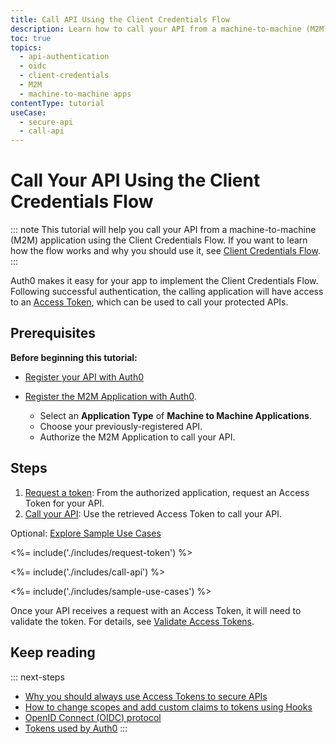 ```yaml
---
title: Call API Using the Client Credentials Flow
description: Learn how to call your API from a machine-to-machine (M2M) application using the Client Credentials Flow.
toc: true
topics:
  - api-authentication
  - oidc
  - client-credentials
  - M2M
  - machine-to-machine apps
contentType: tutorial
useCase:
  - secure-api
  - call-api
---
```

# Call Your API Using the Client Credentials Flow

::: note
This tutorial will help you call your API from a machine-to-machine (M2M) application using the Client Credentials Flow. If you want to learn how the flow works and why you should use it, see [Client Credentials Flow](/flows/concepts/client-credentials).
:::

Auth0 makes it easy for your app to implement the Client Credentials Flow. Following successful authentication, the calling application will have access to an [Access Token](/tokens/overview-access-tokens), which can be used to call your protected APIs.

## Prerequisites

**Before beginning this tutorial:**

* [Register your API with Auth0](/architecture-scenarios/server-api/part-2#configure-the-api)

* [Register the M2M Application with Auth0](/dashboard/guides/applications/register-app-m2m). 
  * Select an **Application Type** of **Machine to Machine Applications**.
  * Choose your previously-registered API.    
  * Authorize the M2M Application to call your API.

## Steps

1. [Request a token](#request-token): 
From the authorized application, request an Access Token for your API. 
2. [Call your API](#call-your-api): 
Use the retrieved Access Token to call your API.

Optional: [Explore Sample Use Cases](#sample-use-cases)

<%= include('./includes/request-token') %>

<%= include('./includes/call-api') %>

<%= include('./includes/sample-use-cases') %>


Once your API receives a request with an Access Token, it will need to validate the token. For details, see [Validate Access Tokens](/api-auth/tutorials/verify-access-token).


## Keep reading

::: next-steps
- [Why you should always use Access Tokens to secure APIs](/api-auth/why-use-access-tokens-to-secure-apis)
- [How to change scopes and add custom claims to tokens using Hooks](/api-auth/tutorials/client-credentials/customize-with-hooks)
- [OpenID Connect (OIDC) protocol](/protocols/oidc)
- [Tokens used by Auth0](/tokens)
:::
